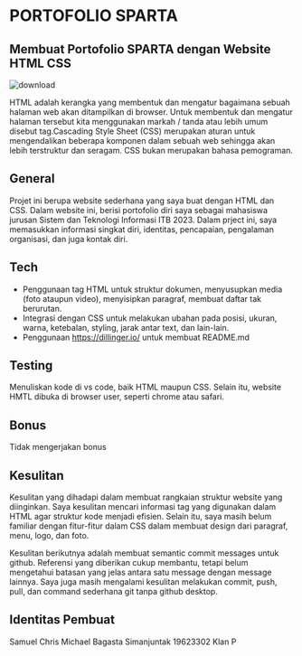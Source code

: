 # PORTOFOLIO SPARTA
## Membuat Portofolio SPARTA dengan Website HTML CSS
![download](https://github.com/user-attachments/assets/b8de26b1-5b0a-4fe2-9e53-a64165e01986)

HTML adalah kerangka yang membentuk dan mengatur bagaimana sebuah halaman web akan ditampilkan di browser. Untuk membentuk dan mengatur halaman tersebut kita menggunakan markah / tanda atau lebih umum disebut tag.Cascading Style Sheet (CSS) merupakan aturan untuk mengendalikan beberapa komponen dalam sebuah web sehingga akan lebih terstruktur dan seragam. CSS bukan merupakan bahasa pemograman.


## General
Projet ini berupa website sederhana yang saya buat dengan HTML dan CSS. Dalam website ini, berisi portofolio diri saya sebagai mahasiswa jurusan Sistem dan Teknologi Informasi ITB 2023. Dalam prject ini, saya memasukkan informasi singkat diri, identitas, pencapaian, pengalaman organisasi, dan juga kontak diri.
## Tech
- Penggunaan tag HTML untuk struktur dokumen, menyusupkan media (foto ataupun video), menyisipkan paragraf, membuat daftar tak berurutan. 
- Integrasi dengan CSS untuk melakukan ubahan pada posisi, ukuran, warna, ketebalan, styling, jarak antar text, dan lain-lain. 
- Penggunaan https://dillinger.io/ untuk membuat README.md
## Testing
Menuliskan kode di vs code, baik HTML maupun CSS. Selain itu, website HMTL dibuka di browser user, seperti chrome atau safari. 

## Bonus
Tidak mengerjakan bonus

## Kesulitan
Kesulitan yang dihadapi dalam membuat rangkaian struktur website yang diinginkan. Saya kesulitan mencari informasi tag yang digunakan dalam HTML agar struktur kode menjadi efisien. Selain itu, saya masih belum familiar dengan fitur-fitur dalam CSS dalam membuat design dari paragraf, menu, logo, dan foto.

Kesulitan berikutnya adalah membuat semantic commit messages untuk github. Referensi yang diberikan cukup membantu, tetapi belum mengetahui batasan yang jelas antara satu message dengan message lainnya. Saya juga masih mengalami kesulitan melakukan commit, push, pull, dan command sederhana git tanpa github desktop. 

## Identitas Pembuat
Samuel Chris Michael Bagasta Simanjuntak
19623302
Klan P



